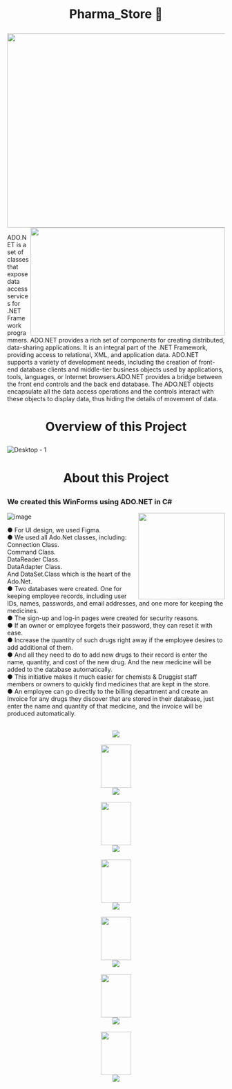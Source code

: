 # <p align="center">Pharma_Store 🏥 </p>


<img width="1000" height="450" src ="https://user-images.githubusercontent.com/102660203/190621601-122315bf-416a-4b69-8362-9928980ec10f.png" >

<img align="right" height="250" width="450" src="https://user-images.githubusercontent.com/102660203/190659527-84991667-0033-4987-9a6b-1a95799d72da.png">


ADO.NET is a set of classes that expose data access services for .NET Framework programmers. ADO.NET provides a rich set of components for creating distributed, data-sharing applications. It is an integral part of the .NET Framework, providing access to relational, XML, and application data. ADO.NET supports a variety of development needs, including the creation of front-end database clients and middle-tier business objects used by applications, tools, languages, or Internet browsers.ADO.NET provides a bridge between the front end controls and the back end database. The ADO.NET objects encapsulate all the data access operations and the controls interact with these objects to display data, thus hiding the details of movement of data.

# <p align="center"> Overview of this Project </p>



![Desktop - 1](https://user-images.githubusercontent.com/88729010/190669339-f4a6bb82-fabb-4499-84bf-53fac66c9464.png)
<br>

# <p align="center">  About this Project </p>

### We created this WinForms using ADO.NET in C# 

<img align="right" height="200" width="200" src="https://user-images.githubusercontent.com/102660203/190623202-46cd0005-ebb7-4cd7-a138-662454e42bb8.png">


![image](https://user-images.githubusercontent.com/102660203/190622524-2af3fc19-95b7-494e-ac38-62062674a225.png)

● For UI design, we used Figma. <br>
● We used all Ado.Net classes, including:
Connection Class.<br>
Command Class.<br>
DataReader Class.<br>
DataAdapter Class.<br>
And DataSet.Class which is the heart of the Ado.Net. <br>
● Two databases were created. One for keeping employee records, including user IDs, names, passwords, and email addresses, and one more for keeping the medicines.<br>
● The sign-up and log-in pages were created for security reasons.<br>
● If an owner or employee forgets their password, they can reset it with ease.<br>
● Increase the quantity of such drugs right away if the employee desires to add additional of them.<br>
● And all they need to do to add new drugs to their record is enter the name, quantity, and cost of the new drug. And the new medicine will be added to the database automatically.<br>
● This initiative makes it much easier for chemists & Druggist staff members or owners to quickly find medicines that are kept in the store.<br>
● An employee can go directly to the billing department and create an Invoice for any drugs they discover that are stored in their database, just enter the name and quantity of that medicine, and the invoice will be produced automatically.<br>
<br>

<div align="center">
      
<img src="https://user-images.githubusercontent.com/102660203/190662475-bd9737e5-ce46-4f08-9f10-c6b6e572e6dc.png">
      
</div>
<br>

<div align="center">
      
<img  height="100" width="70" src="https://user-images.githubusercontent.com/102660203/190661430-e88889b2-a3e0-4b13-951d-137f8e0bc8e3.png">
      
</div>




<div align="center">
      
<img src="https://user-images.githubusercontent.com/102660203/190664263-8c345429-675d-441f-88c2-19ccc75e9b8d.png">
      
</div>
<br>

<div align="center">
      
<img  height="100" width="70" src="https://user-images.githubusercontent.com/102660203/190661430-e88889b2-a3e0-4b13-951d-137f8e0bc8e3.png">
      
</div>


<div align="center">
      
<img src="https://user-images.githubusercontent.com/102660203/190663233-ed017979-fd98-449a-a1ac-551a8c7918dd.png">
      
</div>
<br>

<div align="center">
      
<img  height="100" width="70" src="https://user-images.githubusercontent.com/102660203/190661430-e88889b2-a3e0-4b13-951d-137f8e0bc8e3.png">
      
</div>



<div align="center">
      
<img src="https://user-images.githubusercontent.com/102660203/190663288-3848037a-4c60-4871-b175-86a0ca88a164.png">
      
</div>
<br>

<div align="center">
      
<img  height="100" width="70" src="https://user-images.githubusercontent.com/102660203/190661430-e88889b2-a3e0-4b13-951d-137f8e0bc8e3.png">
      
</div>





<div align="center">
      
<img src="https://user-images.githubusercontent.com/102660203/190663379-4c70d34e-8989-4e41-a60d-eef1af30dfeb.png">
      
</div>
<br>

<div align="center">
      
<img  height="100" width="70" src="https://user-images.githubusercontent.com/102660203/190661430-e88889b2-a3e0-4b13-951d-137f8e0bc8e3.png">
      
</div>




<div align="center">
      
<img src="https://user-images.githubusercontent.com/102660203/190663441-70bb4468-4cf4-4048-b971-1977587d154d.png">
      
</div>
<br>

<div align="center">
      
<img  height="100" width="70" src="https://user-images.githubusercontent.com/102660203/190661430-e88889b2-a3e0-4b13-951d-137f8e0bc8e3.png">
      
</div>




<div align="center">
      
<img src="https://user-images.githubusercontent.com/102660203/190663550-2bfa91bc-bc52-4eeb-bdbd-a486e81ac011.png">
      
</div>
<br>
